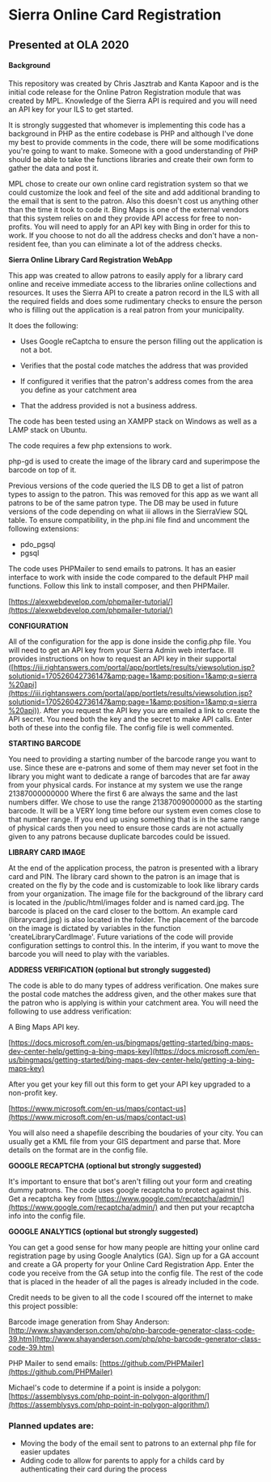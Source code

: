 # Sierra Online Card Registration

## Presented at OLA 2020

#### Background

This repository was created by Chris Jasztrab and Kanta Kapoor and is the initial code release for the Online Patron Registration module that was created by MPL.  Knowledge of the Sierra API is required and you will need an API key for your ILS to get started.

It is strongly suggested that whomever is implementing this code has a background in PHP as the entire codebase is PHP and although I've done my best to provide comments in the code, there will be some modifications you're going to want to make.  Someone with a good understanding of PHP should be able to take the functions libraries and create their own form to gather the data and post it.

MPL chose to create our own online card registration system so that we could customize the look and feel of the site and add additional branding to the email that is sent to the patron.  Also this doesn't cost us anything other than the time it took to code it.  Bing Maps is one of the external vendors that this system relies on and they provide API access for free to non-profits.  You will need to apply for an API key with Bing in order for this to work.
If you choose to not do all the address checks and don't have a non-resident fee, than you can eliminate a lot of the address checks.  

**Sierra Online Library Card Registration WebApp**

This app was created to allow patrons to easily apply for a library card online and receive immediate access to the libraries online collections and resources. It uses the Sierra API to create a patron record in the ILS with all the required fields and does some rudimentary checks to ensure the person who is filling out the application is a real patron from your municipality.

It does the following:

- Uses Google reCaptcha to ensure the person filling out the application is not a bot.
- Verifies that the postal code matches the address that was provided

- If configured it verifies that the patron&#39;s address comes from the area you define as your catchment area
- That the address provided is not a business address.

The code has been tested using an XAMPP stack on Windows as well as a LAMP stack on Ubuntu.

The code requires a few php extensions to work.

php-gd is used to create the image of the library card and superimpose the barcode on top of it.

Previous versions of the code queried the ILS DB to get a list of patron types to assign to the patron. This was removed for this app as we want all patrons to be of the same patron type. The DB may be used in future versions of the code depending on what iii allows in the SierraView SQL table. To ensure compatibility, in the php.ini file find and uncomment the following extensions:

- pdo\_pgsql
- pgsql

The code uses PHPMailer to send emails to patrons. It has an easier interface to work with inside the code compared to the default PHP mail functions. Follow this link to install composer, and then PHPMailer.

[https://alexwebdevelop.com/phpmailer-tutorial/](https://alexwebdevelop.com/phpmailer-tutorial/)

**CONFIGURATION**

All of the configuration for the app is done inside the config.php file. You will need to get an API key from your Sierra Admin web interface. III provides instructions on how to request an API key in their supportal ([https://iii.rightanswers.com/portal/app/portlets/results/viewsolution.jsp?solutionid=170526042736147&amp;page=1&amp;position=1&amp;q=sierra%20api](https://iii.rightanswers.com/portal/app/portlets/results/viewsolution.jsp?solutionid=170526042736147&amp;page=1&amp;position=1&amp;q=sierra%20api)). After you request the API key you are emailed a link to create the API secret. You need both the key and the secret to make API calls. Enter both of these into the config file. The config file is well commented.

**STARTING BARCODE**

You need to providing a starting number of the barcode range you want to use. Since these are e-patrons and some of them may never set foot in the library you might want to dedicate a range of barcodes that are far away from your physical cards. For instance at my system we use the range 21387000000000 Where the first 6 are always the same and the last numbers differ. We chose to use the range 21387009000000 as the starting barcode. It will be a VERY long time before our system even comes close to that number range. If you end up using something that is in the same range of physical cards then you need to ensure those cards are not actually given to any patrons because duplicate barcodes could be issued.

**LIBRARY CARD IMAGE**

At the end of the application process, the patron is presented with a library card and PIN. The library card shown to the patron is an image that is created on the fly by the code and is customizable to look like library cards from your organization. The image file for the background of the library card is located in the /public/html/images folder and is named card.jpg. The barcode is placed on the card closer to the bottom. An example card (librarycard.jpg) is also located in the folder. The placement of the barcode on the image is dictated by variables in the function &#39;createLibraryCardImage&#39;. Future variations of the code will provide configuration settings to control this. In the interim, if you want to move the barcode you will need to play with the variables.

**ADDRESS VERIFICATION (optional but strongly suggested)**

The code is able to do many types of address verification. One makes sure the postal code matches the address given, and the other makes sure that the patron who is applying is within your catchment area. You will need the following to use address verification:

A Bing Maps API key.

[https://docs.microsoft.com/en-us/bingmaps/getting-started/bing-maps-dev-center-help/getting-a-bing-maps-key](https://docs.microsoft.com/en-us/bingmaps/getting-started/bing-maps-dev-center-help/getting-a-bing-maps-key)

After you get your key fill out this form to get your API key upgraded to a non-profit key.

[https://www.microsoft.com/en-us/maps/contact-us](https://www.microsoft.com/en-us/maps/contact-us)

You will also need a shapefile describing the boudaries of your city. You can usually get a KML file from your GIS department and parse that. More details on the format are in the config file.

**GOOGLE RECAPTCHA (optional but strongly suggested)**

It&#39;s important to ensure that bot&#39;s aren&#39;t filling out your form and creating dummy patrons. The code uses google recaptcha to protect against this. Get a recaptcha key from [https://www.google.com/recaptcha/admin/](https://www.google.com/recaptcha/admin/) and then put your recaptcha info into the config file.

**GOOGLE ANALYTICS (optional but strongly suggested)**

You can get a good sense for how many people are hitting your online card registration page by using Google Analytics (GA). Sign up for a GA account and create a GA property for your Online Card Registration App. Enter the code you receive from the GA setup into the config file. The rest of the code that is placed in the header of all the pages is already included in the code.

Credit needs to be given to all the code I scoured off the internet to make this project possible:

Barcode image generation from Shay Anderson: [http://www.shayanderson.com/php/php-barcode-generator-class-code-39.htm](http://www.shayanderson.com/php/php-barcode-generator-class-code-39.htm)

PHP Mailer to send emails: [https://github.com/PHPMailer](https://github.com/PHPMailer)

Michael&#39;s code to determine if a point is inside a polygon: [https://assemblysys.com/php-point-in-polygon-algorithm/](https://assemblysys.com/php-point-in-polygon-algorithm/)

### Planned updates are:
- Moving the body of the email sent to patrons to an external php file for easier updates
- Adding code to allow for parents to apply for a childs card by authenticating their card during the process
